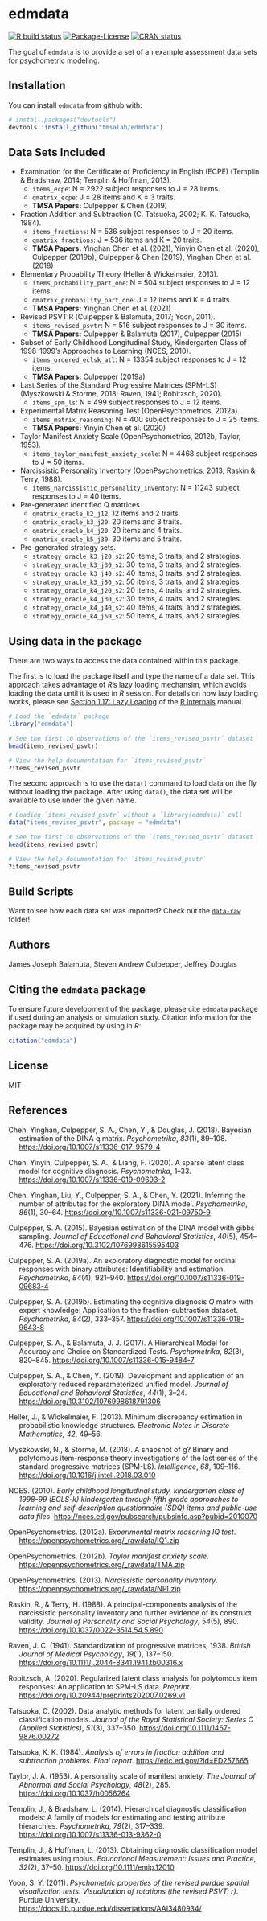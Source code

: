 
<!-- README.md is generated from README.Rmd. Please edit that file -->

# edmdata

<!-- badges: start -->

[![R build
status](https://github.com/tmsalab/edmdata/workflows/R-CMD-check/badge.svg)](https://github.com/tmsalab/edmdata/actions)
[![Package-License](http://img.shields.io/badge/license-MIT-brightgreen.svg?style=flat)](https://opensource.org/licenses/MIT)
[![CRAN
status](https://www.r-pkg.org/badges/version/edmdata)](https://CRAN.R-project.org/package=edmdata)
<!-- badges: end -->

The goal of `edmdata` is to provide a set of an example assessment data
sets for psychometric modeling.

## Installation

You can install `edmdata` from github with:

``` r
# install.packages("devtools")
devtools::install_github("tmsalab/edmdata")
```

## Data Sets Included

-   Examination for the Certificate of Proficiency in English (ECPE)
    (Templin & Bradshaw, 2014; Templin & Hoffman, 2013).
    -   `items_ecpe`: N = 2922 subject responses to J = 28 items.
    -   `qmatrix_ecpe`: J = 28 items and K = 3 traits.
    -   **TMSA Papers:** Culpepper & Chen (2019)
-   Fraction Addition and Subtraction (C. Tatsuoka, 2002; K. K.
    Tatsuoka, 1984).
    -   `items_fractions`: N = 536 subject responses to J = 20 items.
    -   `qmatrix_fractions`: J = 536 items and K = 20 traits.
    -   **TMSA Papers:** Yinghan Chen et al. (2021), Yinyin Chen et
        al. (2020), Culpepper (2019b), Culpepper & Chen (2019), Yinghan
        Chen et al. (2018)
-   Elementary Probability Theory (Heller & Wickelmaier, 2013).
    -   `items_probability_part_one`: N = 504 subject responses to J =
        12 items.
    -   `qmatrix_probability_part_one`: J = 12 items and K = 4 traits.
    -   **TMSA Papers:** Yinghan Chen et al. (2021)
-   Revised PSVT:R (Culpepper & Balamuta, 2017; Yoon, 2011).
    -   `items_revised_psvtr`: N = 516 subject responses to J = 30
        items.
    -   **TMSA Papers:** Culpepper & Balamuta (2017), Culpepper (2015)
-   Subset of Early Childhood Longitudinal Study, Kindergarten Class of
    1998-1999’s Approaches to Learning (NCES, 2010).
    -   `items_ordered_eclsk_atl`: N = 13354 subject responses to J = 12
        items.
    -   **TMSA Papers:** Culpepper (2019a)
-   Last Series of the Standard Progressive Matrices (SPM-LS)
    (Myszkowski & Storme, 2018; Raven, 1941; Robitzsch, 2020).
    -   `items_spm_ls`: N = 499 subject responses to J = 12 items.
-   Experimental Matrix Reasoning Test (OpenPsychometrics, 2012a).
    -   `items_matrix_reasoning`: N = 400 subject responses to J = 25
        items.
    -   **TMSA Papers:** Yinyin Chen et al. (2020)
-   Taylor Manifest Anxiety Scale (OpenPsychometrics, 2012b;
    Taylor, 1953).
    -   `items_taylor_manifest_anxiety_scale`: N = 4468 subject
        responses to J = 50 items.
-   Narcissistic Personality Inventory (OpenPsychometrics, 2013; Raskin
    & Terry, 1988).
    -   `items_narcissistic_personality_inventory`: N = 11243 subject
        responses to J = 40 items.
-   Pre-generated identified Q matrices.
    -   `qmatrix_oracle_k2_j12`: 12 items and 2 traits.
    -   `qmatrix_oracle_k3_j20`: 20 items and 3 traits.
    -   `qmatrix_oracle_k4_j20`: 20 items and 4 traits.
    -   `qmatrix_oracle_k5_j30`: 30 items and 5 traits.
-   Pre-generated strategy sets.
    -   `strategy_oracle_k3_j20_s2`: 20 items, 3 traits, and 2
        strategies.
    -   `strategy_oracle_k3_j30_s2`: 30 items, 3 traits, and 2
        strategies.
    -   `strategy_oracle_k3_j40_s2`: 40 items, 3 traits, and 2
        strategies.
    -   `strategy_oracle_k3_j50_s2`: 50 items, 3 traits, and 2
        strategies.
    -   `strategy_oracle_k4_j20_s2`: 20 items, 4 traits, and 2
        strategies.
    -   `strategy_oracle_k4_j30_s2`: 30 items, 4 traits, and 2
        strategies.
    -   `strategy_oracle_k4_j40_s2`: 40 items, 4 traits, and 2
        strategies.
    -   `strategy_oracle_k4_j50_s2`: 50 items, 4 traits, and 2
        strategies.

## Using data in the package

There are two ways to access the data contained within this package.

The first is to load the package itself and type the name of a data set.
This approach takes advantage of *R*’s lazy loading mechansim, which
avoids loading the data until it is used in *R* session. For details on
how lazy loading works, please see [Section 1.17: Lazy
Loading](https://cran.r-project.org/doc/manuals/r-release/R-ints.html#Lazy-loading)
of the [R
Internals](https://cran.r-project.org/doc/manuals/r-release/R-ints.html)
manual.

``` r
# Load the `edmdata` package
library("edmdata")

# See the first 10 observations of the `items_revised_psvtr` dataset
head(items_revised_psvtr)

# View the help documentation for `items_revised_psvtr`
?items_revised_psvtr
```

The second approach is to use the `data()` command to load data on the
fly without loading the package. After using `data()`, the data set will
be available to use under the given name.

``` r
# Loading `items_revised_psvtr` without a `library(edmdata)` call
data("items_revised_psvtr", package = "edmdata")

# See the first 10 observations of the `items_revised_psvtr` dataset
head(items_revised_psvtr)

# View the help documentation for `items_revised_psvtr`
?items_revised_psvtr
```

## Build Scripts

Want to see how each data set was imported? Check out the
[`data-raw`](https://github.com/tmsalab/edmdata/tree/master/data-raw)
folder!

## Authors

James Joseph Balamuta, Steven Andrew Culpepper, Jeffrey Douglas

## Citing the `edmdata` package

To ensure future development of the package, please cite `edmdata`
package if used during an analysis or simulation study. Citation
information for the package may be acquired by using in *R*:

``` r
citation("edmdata")
```

## License

MIT

## References

<div id="refs" class="references csl-bib-body hanging-indent">

<div id="ref-Chen:2018:EDINA" class="csl-entry">

Chen, Yinghan, Culpepper, S. A., Chen, Y., & Douglas, J. (2018).
Bayesian estimation of the DINA q matrix. *Psychometrika*, *83*(1),
89–108. <https://doi.org/10.1007/s11336-017-9579-4>

</div>

<div id="ref-Chen:2020:SLCMDC" class="csl-entry">

Chen, Yinyin, Culpepper, S. A., & Liang, F. (2020). A sparse latent
class model for cognitive diagnosis. *Psychometrika*, 1–33.
<https://doi.org/10.1007/s11336-019-09693-2>

</div>

<div id="ref-Chen:2021:InferK" class="csl-entry">

Chen, Yinghan, Liu, Y., Culpepper, S. A., & Chen, Y. (2021). Inferring
the number of attributes for the exploratory DINA model.
*Psychometrika*, *86*(1), 30–64.
<https://doi.org/10.1007/s11336-021-09750-9>

</div>

<div id="ref-Culpepper:2015:BayesianDINA" class="csl-entry">

Culpepper, S. A. (2015). Bayesian estimation of the DINA model with
gibbs sampling. *Journal of Educational and Behavioral Statistics*,
*40*(5), 454–476. <https://doi.org/10.3102/1076998615595403>

</div>

<div id="ref-Culpepper:2019:EODM" class="csl-entry">

Culpepper, S. A. (2019a). An exploratory diagnostic model for ordinal
responses with binary attributes: Identifiability and estimation.
*Psychometrika*, *84*(4), 921–940.
<https://doi.org/10.1007/s11336-019-09683-4>

</div>

<div id="ref-Culpepper:2019:EGDM" class="csl-entry">

Culpepper, S. A. (2019b). Estimating the cognitive diagnosis *Q* matrix
with expert knowledge: Application to the fraction-subtraction dataset.
*Psychometrika*, *84*(2), 333–357.
<https://doi.org/10.1007/s11336-018-9643-8>

</div>

<div id="ref-Culpepper:2017:ChoiceIRT" class="csl-entry">

Culpepper, S. A., & Balamuta, J. J. (2017). <span class="nocase">A
Hierarchical Model for Accuracy and Choice on Standardized Tests</span>.
*Psychometrika*, *82*(3), 820–845.
<https://doi.org/10.1007/s11336-015-9484-7>

</div>

<div id="ref-Culpepper:2019:ErRUM" class="csl-entry">

Culpepper, S. A., & Chen, Y. (2019). Development and application of an
exploratory reduced reparameterized unified model. *Journal of
Educational and Behavioral Statistics*, *44*(1), 3–24.
<https://doi.org/10.3102/1076998618791306>

</div>

<div id="ref-Heller:2013:ProbabilityKS" class="csl-entry">

Heller, J., & Wickelmaier, F. (2013). Minimum discrepancy estimation in
probabilistic knowledge structures. *Electronic Notes in Discrete
Mathematics*, *42*, 49–56.

</div>

<div id="ref-Myszkowski:2018:IRTSPMLS" class="csl-entry">

Myszkowski, N., & Storme, M. (2018). A snapshot of g? Binary and
polytomous item-response theory investigations of the last series of the
standard progressive matrices (SPM-LS). *Intelligence*, *68*, 109–116.
<https://doi.org/10.1016/j.intell.2018.03.010>

</div>

<div id="ref-ECLSK:2010:ATLData" class="csl-entry">

NCES. (2010). *Early childhood longitudinal study, kindergarten class of
1998-99 (ECLS-k) kindergarten through fifth grade approaches to learning
and self-description questionnaire (SDQ) items and public-use data
files*. <https://nces.ed.gov/pubsearch/pubsinfo.asp?pubid=2010070>

</div>

<div id="ref-OpenPsychometrics:2012:IQ1" class="csl-entry">

OpenPsychometrics. (2012a). *Experimental matrix reasoning IQ test*.
<https://openpsychometrics.org/_rawdata/IQ1.zip>

</div>

<div id="ref-OpenPsychometrics:2012:TaylorAnxietyScale"
class="csl-entry">

OpenPsychometrics. (2012b). *Taylor manifest anxiety scale*.
<https://openpsychometrics.org/_rawdata/TMA.zip>

</div>

<div id="ref-OpenPsychometrics:2013:NPI" class="csl-entry">

OpenPsychometrics. (2013). *Narcissistic personality inventory*.
<https://openpsychometrics.org/_rawdata/NPI.zip>

</div>

<div id="ref-Raskin:1988:NPI" class="csl-entry">

Raskin, R., & Terry, H. (1988). A principal-components analysis of the
narcissistic personality inventory and further evidence of its construct
validity. *Journal of Personality and Social Psychology*, *54*(5), 890.
<https://doi.org/10.1037/0022-3514.54.5.890>

</div>

<div id="ref-Raven:1941:SPM" class="csl-entry">

Raven, J. C. (1941). Standardization of progressive matrices, 1938.
*British Journal of Medical Psychology*, *19*(1), 137–150.
<https://doi.org/10.1111/j.2044-8341.1941.tb00316.x>

</div>

<div id="ref-Robitzsch:2020:IRTRCLMSPMLS" class="csl-entry">

Robitzsch, A. (2020). Regularized latent class analysis for polytomous
item responses: An application to SPM-LS data. *Preprint*.
<https://doi.org/10.20944/preprints202007.0269.v1>

</div>

<div id="ref-Tatsuoka:2002:FractionSubtractionRelease"
class="csl-entry">

Tatsuoka, C. (2002). Data analytic methods for latent partially ordered
classification models. *Journal of the Royal Statistical Society: Series
C (Applied Statistics)*, *51*(3), 337–350.
<https://doi.org/10.1111/1467-9876.00272>

</div>

<div id="ref-Tatsuoka:1984:FractionSubtraction" class="csl-entry">

Tatsuoka, K. K. (1984). *Analysis of errors in fraction addition and
subtraction problems. Final report.* <https://eric.ed.gov/?id=ED257665>

</div>

<div id="ref-Taylor:1953:TMI" class="csl-entry">

Taylor, J. A. (1953). A personality scale of manifest anxiety. *The
Journal of Abnormal and Social Psychology*, *48*(2), 285.
<https://doi.org/10.1037/h0056264>

</div>

<div id="ref-Templin:2014:HierarchicalDCM" class="csl-entry">

Templin, J., & Bradshaw, L. (2014). Hierarchical diagnostic
classification models: A family of models for estimating and testing
attribute hierarchies. *Psychometrika*, *79*(2), 317–339.
<https://doi.org/10.1007/s11336-013-9362-0>

</div>

<div id="ref-Templin:2013:DCMECPE" class="csl-entry">

Templin, J., & Hoffman, L. (2013). Obtaining diagnostic classification
model estimates using mplus. *Educational Measurement: Issues and
Practice*, *32*(2), 37–50. <https://doi.org/10.1111/emip.12010>

</div>

<div id="ref-Yoon:2011:RevisedPSVTR" class="csl-entry">

Yoon, S. Y. (2011). *Psychometric properties of the revised purdue
spatial visualization tests: Visualization of rotations (the revised
PSVT: r)*. Purdue University.
<https://docs.lib.purdue.edu/dissertations/AAI3480934/>

</div>

</div>
